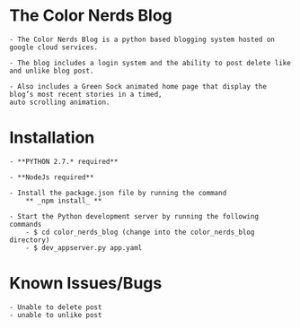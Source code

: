 # The Color Nerds Blog

    - The Color Nerds Blog is a python based blogging system hosted on google cloud services. 

    - The blog includes a login system and the ability to post delete like and unlike blog post. 

    - Also includes a Green Sock animated home page that display the blog’s most recent stories in a timed, 
    auto scrolling animation. 


# Installation

    - **PYTHON 2.7.* required**

    - **NodeJs required**

    - Install the package.json file by running the command
        ** _npm install_ **
    
    - Start the Python development server by running the following commands
        - $ cd color_nerds_blog (change into the color_nerds_blog directory)
        - $ dev_appserver.py app.yaml


# Known Issues/Bugs

    - Unable to delete post
    - unable to unlike post
